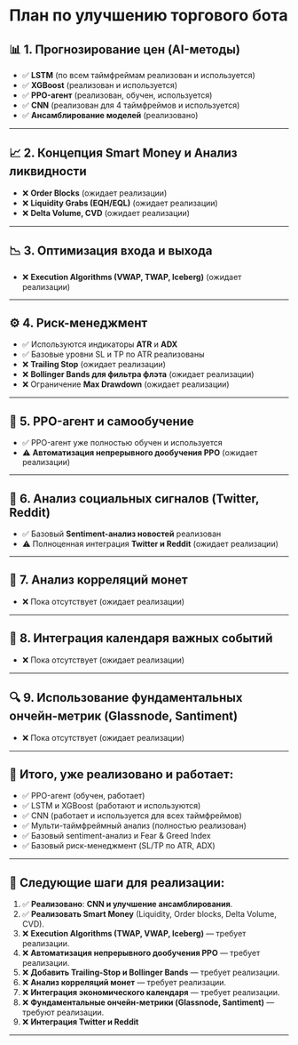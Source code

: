 # План по улучшению торгового бота

## 📊 1. Прогнозирование цен (AI-методы)

- ✅ **LSTM** (по всем таймфреймам реализован и используется)
- ✅ **XGBoost** (реализован и используется)
- ✅ **PPO-агент** (реализован, обучен, используется)
- ✅ **CNN** (реализован для 4 таймфреймов и используется)
- ✅ **Ансамблирование моделей** (реализовано)

---

## 📈 2. Концепция Smart Money и Анализ ликвидности

- ❌ **Order Blocks** (ожидает реализации)
- ❌ **Liquidity Grabs (EQH/EQL)** (ожидает реализации)
- ❌ **Delta Volume, CVD** (ожидает реализации)

---

## 📉 3. Оптимизация входа и выхода

- ❌ **Execution Algorithms (VWAP, TWAP, Iceberg)** (ожидает реализации)

---

## ⚙️ 4. Риск-менеджмент

- ✅ Используются индикаторы **ATR** и **ADX**
- ✅ Базовые уровни SL и TP по ATR реализованы
- ❌ **Trailing Stop** (ожидает реализации)
- ❌ **Bollinger Bands для фильтра флэта** (ожидает реализации)
- ❌ Ограничение **Max Drawdown** (ожидает реализации)

---

## 🤖 5. PPO-агент и самообучение

- ✅ PPO-агент уже полностью обучен и используется
- ⚠️ **Автоматизация непрерывного дообучения PPO** (ожидает реализации)

---

## 📡 6. Анализ социальных сигналов (Twitter, Reddit)

- ✅ Базовый **Sentiment-анализ новостей** реализован
- ⚠️ Полноценная интеграция **Twitter и Reddit** (ожидает реализации)

---

## 🔗 7. Анализ корреляций монет

- ❌ Пока отсутствует (ожидает реализации)

---

## 📅 8. Интеграция календаря важных событий

- ❌ Пока отсутствует (ожидает реализации)

---

## 🔍 9. Использование фундаментальных ончейн-метрик (Glassnode, Santiment)

- ❌ Пока отсутствует (ожидает реализации)

---

## 🎯 Итого, уже реализовано и работает:

- ✅ PPO-агент (обучен, работает)
- ✅ LSTM и XGBoost (работают и используются)
- ✅ CNN (работает и используется для всех таймфреймов)
- ✅ Мульти-таймфреймный анализ (полностью реализован)
- ✅ Базовый sentiment-анализ и Fear & Greed Index
- ✅ Базовый риск-менеджмент (SL/TP по ATR, ADX)

---

## 🚩 Следующие шаги для реализации:

1. ✅ **Реализовано**: **CNN и улучшение ансамблирования**.
2. ✅  **Реализовать Smart Money** (Liquidity, Order blocks, Delta Volume, CVD).
3. ❌ **Execution Algorithms (TWAP, VWAP, Iceberg)** — требует реализации.
4. ❌ **Автоматизация непрерывного дообучения PPO** — требует реализации.
5. ❌ **Добавить Trailing-Stop и Bollinger Bands** — требует реализации.
6. ❌ **Анализ корреляций монет** — требует реализации.
7. ❌ **Интеграция экономического календаря** — требует реализации.
8. ❌ **Фундаментальные ончейн-метрики (Glassnode, Santiment)** — требуют реализации.
9. ❌ **Интеграция Twitter и Reddit**

---

